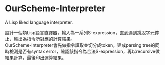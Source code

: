 # OurScheme-Interpreter
A Lisp liked language interpreter.  

設計一個類Lisp語言直譯器，輸入為一系列S-expression，直到遇到跳脫字元停止，輸出為指令所對應的計算結果。  
OurScheme-Interpreter會先做指令讀取並切分成token，建成parsing tree的同時檢測是否有syntax error，確認該指令為合法S-expression，再以recursive做結果計算，最後印出運算結果。


